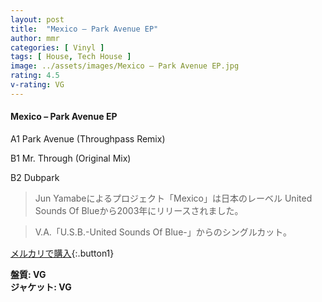 ```yaml
---
layout: post
title:  "Mexico – Park Avenue EP"
author: mmr
categories: [ Vinyl ]
tags: [ House, Tech House ]
image: ../assets/images/Mexico – Park Avenue EP.jpg
rating: 4.5
v-rating: VG
---
```


#### Mexico – Park Avenue EP

A1  Park Avenue (Throughpass Remix)

B1  Mr. Through (Original Mix)

B2  Dubpark

> Jun Yamabeによるプロジェクト「Mexico」は日本のレーベル United Sounds Of Blueから2003年にリリースされました。

> V.A.「U.S.B.-United Sounds Of Blue-」からのシングルカット。


[メルカリで購入](https://jp.mercari.com/item/m70725045281){:.button1}


<div class="mt-4 mb-4 d-flex align-items-center">
<strong class="mr-1">盤質: VG</strong>
</div>
<div class="mt-4 mb-4 d-flex align-items-center">
<strong class="mr-1">ジャケット: VG</strong>
</div>
